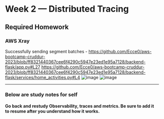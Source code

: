 # Week 2 — Distributed Tracing


## Required Homework

 ### AWS Xray
  Successfully sending segment batches - 
  https://github.com/Ecce0/aws-bootcamp-cruddur-2023/blob/ff8321440367cee6f4290c5947e23ed1e95a7128/backend-flask/app.py#L27
  https://github.com/Ecce0/aws-bootcamp-cruddur-2023/blob/ff8321440367cee6f4290c5947e23ed1e95a7128/backend-flask/services/home_activities.py#L4
  ![image](https://user-images.githubusercontent.com/97846441/222874732-80f3cded-9526-4d4f-b1a5-3bc422f4637f.png)
  ![image](https://user-images.githubusercontent.com/97846441/222874832-205b5549-b8c5-4560-b9b3-95cdfcc0e10c.png)
  
  
  
  --------------------------------------------------------------------------------------
  ### Below are study notes for self
  
   #### Go back and restudy Observability, traces and metrics. Be sure to add it to resume after you understand how it works. 

